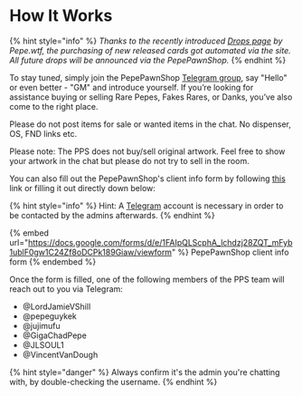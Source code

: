 # How It Works

{% hint style="info" %}
_Thanks to the recently introduced_ [_Drops page_](https://pepe.wtf/drops) _by Pepe.wtf, the purchasing of new released cards got automated via the site. All future drops will be announced via the PepePawnShop._
{% endhint %}

To stay tun&#x65;_&#x64;_, simply join the PepePawnShop [Telegram group](https://t.me/PepePawnShop), say "Hello" or even better - "GM" and introduce yourself. If you’re looking for assistance buying or selling Rare Pepes, Fakes Rares, or Danks, you’ve also come to the right place.

Please do not post items for sale or wanted items in the chat. No dispenser, OS, FND links etc.

Please note: The PPS does not buy/sell original artwork. Feel free to show your artwork in the chat but please do not try to sell in the room.

You can also fill out the PepePawnShop's client info form by following [this](https://docs.google.com/forms/d/e/1FAIpQLScphA_lchdzj28ZQT_mFyb1ublF0gw1C24Zf8oDCPk189Giaw/viewform) link or filling it out directly down below:

{% hint style="info" %}
Hint: A [Telegram](https://telegram.org/) account is necessary in order to be contacted by the admins afterwards.
{% endhint %}

{% embed url="https://docs.google.com/forms/d/e/1FAIpQLScphA_lchdzj28ZQT_mFyb1ublF0gw1C24Zf8oDCPk189Giaw/viewform" %}
PepePawnShop client info form
{% endembed %}

Once the form is filled, one of the following members of the PPS team will reach out to you via Telegram:

* @LordJamieVShill
* @pepeguykek
* @jujimufu
* @GigaChadPepe
* @JLSOUL1
* @VincentVanDough&#x20;

{% hint style="danger" %}
Always confirm it's the admin you're chatting with, by double-checking the username.
{% endhint %}
